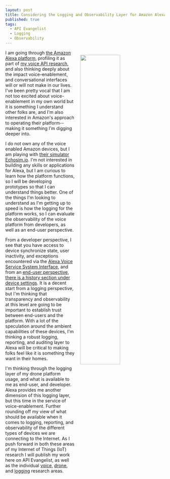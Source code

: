 ```yaml
---
layout: post
title: Considering the Logging and Observability Layer for Amazon Alexa Enablement
published: true
tags:
  - API Evangelist
  - Logging
  - Observability
---
```

<p><img style="padding: 15px;" src="http://kinlane-productions.s3.amazonaws.com/api_evangelist_site/blog/alexa_history.png" alt="" width="50%" align="right" /></p>
<p>I am going through <a href="https://developer.amazon.com/alexa">the Amazon Alexa platform</a>, profiling it as part of <a href="http://voice.apievangelist.com/">my voice API research</a>, and also thinking deeply about the impact voice-enablement, and conversational interfaces will or will not make in our lives. I've been pretty vocal that I am not too excited about voice-enablement in my own world&nbsp;but it is something&nbsp;I understand other folks are, and I'm also interested in Amazon's approach to operating their platform--making it something I'm digging deeper into.&nbsp;</p>
<p>I do not own any of the voice enabled&nbsp;Amazon devices, but I am playing with <a href="https://echosim.io/">their simulator Echosim.io</a>. I'm not interested in building any skills&nbsp;or applications for Alexa, but I am curious to learn how the platform functions, so I will be developing prototypes&nbsp;so that I can understand things better. One of the things I'm looking to understand as I'm getting up to speed is how the logging for the platform works, so I can evaluate the observability of the voice platform&nbsp;from developers, as well as an end-user perspective.</p>
<p>From a developer perspective, I see that you have access to device&nbsp;synchronize state, user inactivity, and exceptions encountered via the <a href="https://developer.amazon.com/public/solutions/alexa/alexa-voice-service/reference/system">Alexa Voice Service System Interface</a>, and from an <a href="http://alexa.amazon.com/spa/index.html#settings">end-user perspective, there is a history section under device settings</a>. It is a decent start from a logging perspective, but I'm thinking that transparency and observability at this level are going to be important to establish trust between end-users and the platform. With a lot of the speculation around the ambient capabilities of these devices, I'm thinking a robust logging, reporting, and auditing layer to Alexa will be critical to making folks feel like it is something they want in their homes.</p>
<p>I'm thinking through the logging layer of my drone platform usage, and what is available to me as end-user, and developer. Alexa provides me another dimension of this logging layer, but this time in the service of voice-enablement. Further rounding off my view of what should be available when it comes to logging, reporting, and observability of the different types of devices we are connecting to the Internet. As I push forward in both these areas of my Internet of Things (IoT) research I will publish my work here on API Evangelist, as well as the individual <a href="http://voice.apievangelist.com/">voice</a>, <a href="http://drones.apievangelist.com/">drone</a>, and <a href="http://logging.apievangelist.com">logging</a> research areas.</p>
